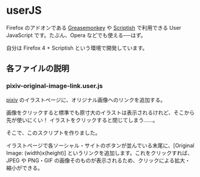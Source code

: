 # userJS

Firefox のアドオンである <a href="https://addons.mozilla.org/ja/firefox/addon/greasemonkey/" title="Greasemonkey :: Add-ons for Firefox">Greasemonkey</a> や <a href="https://addons.mozilla.org/ja/firefox/addon/scriptish/" title="Scriptish :: Add-ons for Firefox">Scriptish</a> で利用できる User JavaScript です。たぶん、Opera などでも使える──はず。

自分は Firefox 4 + Scriptish という環境で開発しています。

## 各ファイルの説明

### pixiv-original-image-link.user.js

<a href="http://www.pixiv.net/" title="[pixiv]">pixiv</a> のイラストページに、オリジナル画像へのリンクを追加する。

画像をクリックすると標準でも原寸大のイラストは表示されるけれど、そこから先が使いにくい！ イラストをクリックすると閉じてしまう……。

そこで、このスクリプトを作りました。

イラストページで各ソーシャル・サイトのボタンが並んでいる末尾に、[Original Image: (width)x(height)] というリンクを追加します。これをクリックすれば、JPEG や PNG・GIF の画像そのものが表示されるため、クリックによる拡大・縮小ができる。